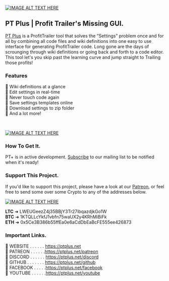 [![IMAGE ALT TEXT HERE](https://lh5.googleusercontent.com/X8mwrPw4w76BoRbpYWUDg7VTc84kA-TLiXeXm07fTQBvck5VaSeNls9YL933emuLZPwuVTo_IKA3MayZevr9321Zn2XJWh5rJv-_yODNuN5qStFEukJVfHyBo4Zx6fDAXg_Bqis=s256)](https://ptplus.net)

## PT Plus | Profit Trailer's Missing GUI. 
[PT Plus](https://ptplus.net) is a ProfitTrailer tool that solves the “Settings” problem once and for all by combining all code files and wiki definitions into one easy to use interface for generating ProfitTrailer code. Long gone are the days of scrounging through wiki definitions or going back and forth to a code editor. This tool let's you skip past the learning curve and jump straight to Trailing those profits!

### Features 
🤖 Wiki definitions at a glance <br>
🤖 Edit settings in real-time <br>
🤖 Never touch code again <br>
🤖 Save settings templates online <br>
🤖 Download settings to zip folder <br>
🤖 And a lot more! <br>

<br>

[![IMAGE ALT TEXT HERE](https://lh5.googleusercontent.com/I6yZ4eyX_uOyF03gjIP_F5nqtzHMw4BJJv3a9z9u7xnlKrAidJWjZIB7bllxGimfwHhzisis9gotF3q8iVuNzORRUmV_xRuqwHc4b_oTLQZLTPfxSQulB08KSgDznM8w6E1gi8w=s512)](https://youtu.be/yUp5guD-PrU)



### How To Get It.
PT+ is in active development. [Subscribe](https://ptplus.net/subscribe) to our mailing list to be notified when it's ready!

### Support This Project. 
If you'd like to support this project, please have a look at our [Patreon](https://ptplus.net/patreon), or feel free to send some over some Crypto to any of the addresses below.

[![IMAGE ALT TEXT HERE](https://lh4.googleusercontent.com/DDT6LaCKTcCkUAJlA8hCVcBFhz3MqpG45k6jp7rgwC5mViWSBDbH-UjeZSzAYFWlzXBQUkDkg6zD2RFLFcGLd4rJE0awTdi_JhlFWg5oYidy9jlECI_NAMxHGQs4RGdEozgezLg=s512)](https://youtu.be/yUp5guD-PrU)

**LTC** ➜ LWEUGeezZ4j35BBjY3Tr27ibqazdjkGo1W <br>
**BTC** ➜ 1KTQLLcYkfJ1vbfn75waUX2y4KRhMiBiFk <br>
**ETH** ➜ 0x5Ce3B386b55ffEa0e6aCdDbEaBcFE555ee426873 <br>



### Important Links.

🤖 WEBSITE . . . . . . https://ptplus.net <br>
🤖 PATREON . . . . . .https://ptplus.net/patreon <br>
🤖 DISCORD . . . . . . https://ptplus.net/discord <br>
🤖 GITHUB . . . . . . . https://ptplus.net/github <br>
🤖 FACEBOOK . . . . .https://ptplus.net/facebook <br>
🤖 YOUTUBE . . . . . .https://ptplus.net/youtube <br>